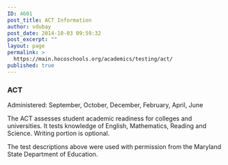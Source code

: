 ```yaml
---
ID: 4601
post_title: ACT Information
author: vdubay
post_date: 2014-10-03 09:59:32
post_excerpt: ""
layout: page
permalink: >
  https://main.hocoschools.org/academics/testing/act/
published: true
---
```

<h3>ACT</h3>
<p>Administered: September, October, December, February, April, June</p>

<p>The ACT assesses student academic readiness for colleges and universities. It tests knowledge of English, Mathematics, Reading and Science. Writing portion is optional.</p>

<p>The test descriptions above were used with permission from the Maryland State Department of Education.</p>
